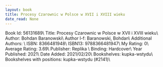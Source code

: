 ```yaml
---
layout: book
title: Procesy Czarownic w Polsce w XVII i XVIII wieku
date_read: None
---
```


Book Id: 56131689\ 
Title: Procesy Czarownic w Polsce w XVII i XVIII wieku\ 
Author: Bohdan Baranowski\ 
Author l-f: Baranowski, Bohdan\ 
Additional Authors: \ 
ISBN: 8366481948\ 
ISBN13: 9788366481947\ 
My Rating: 0\ 
Average Rating: 3.69\ 
Publisher: Replika \ 
Binding: Hardcover\ 
Year Published: 2021\ 
Date Added: 2021/02/20\ 
Bookshelves: kupka-wstydu\ 
Bookshelves with positions: kupka-wstydu (#2141)\ 

